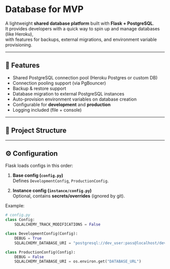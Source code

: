 # Database for MVP

A lightweight **shared database platform** built with **Flask + PostgreSQL**.  
It provides developers with a quick way to spin up and manage databases (like Heroku),  
with features for backups, external migrations, and environment variable provisioning.

---

## 🚀 Features
- Shared PostgreSQL connection pool (Heroku Postgres or custom DB)
- Connection pooling support (via PgBouncer)
- Backup & restore support
- Database migration to external PostgreSQL instances
- Auto-provision environment variables on database creation
- Configurable for **development** and **production**
- Logging included (file + console)

---

## 📂 Project Structure

---

## ⚙️ Configuration

Flask loads configs in this order:

1. **Base config (`config.py`)**  
   Defines `DevelopmentConfig`, `ProductionConfig`.

2. **Instance config (`instance/config.py`)**  
   Optional, contains **secrets/overrides** (ignored by git).  

Example:

```python
# config.py
class Config:
    SQLALCHEMY_TRACK_MODIFICATIONS = False

class DevelopmentConfig(Config):
    DEBUG = True
    SQLALCHEMY_DATABASE_URI = "postgresql://dev_user:pass@localhost/dev_db"

class ProductionConfig(Config):
    DEBUG = False
    SQLALCHEMY_DATABASE_URI = os.environ.get("DATABASE_URL")
```